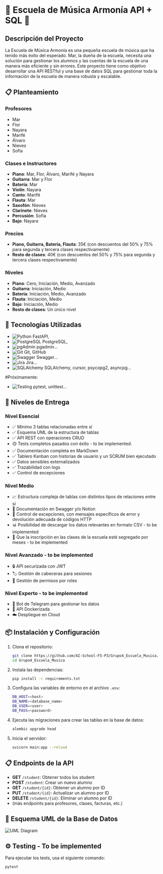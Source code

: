 # 🎵 Escuela de Música Armonía API + SQL 🎵

## Descripción del Proyecto

La Escuela de Música Armonía es una pequeña escuela de música que ha tenido más éxito del esperado. Mar, la dueña de la escuela, necesita una solución para gestionar los alumnos y las cuentas de la escuela de una manera más eficiente y sin errores. Este proyecto tiene como objetivo desarrollar una API RESTful y una base de datos SQL para gestionar toda la información de la escuela de manera robusta y escalable.

## 📋 Planteamiento

### Profesores

- Mar
- Flor
- Nayara
- Marifé
- Álvaro
- Nieves
- Sofía

### Clases e Instructores

- **Piano**: Mar, Flor, Álvaro, Marifé y Nayara 
- **Guitarra**: Mar y Flor
- **Batería**: Mar 
- **Violín**: Nayara 
- **Canto**: Marifé 
- **Flauta**: Mar 
- **Saxofón**: Nieves 
- **Clarinete**: Nieves 
- **Percusión**: Sofía 
- **Bajo**: Nayara

### Precios

- **Piano, Guitarra, Batería, Flauta**: 35€ (con descuentos del 50% y 75% para segunda y tercera clases respectivamente)
- **Resto de clases**: 40€ (con descuentos del 50% y 75% para segunda y tercera clases respectivamente)

### Niveles

- **Piano**: Cero, Iniciación, Medio, Avanzado 
- **Guitarra**: Iniciación, Medio 
- **Batería**: Iniciación, Medio, Avanzado
- **Flauta**: Iniciación, Medio 
- **Bajo**: Iniciación, Medio
- **Resto de clases**: Un único nivel

## 🚀 Tecnologías Utilizadas

- ![Python](https://img.shields.io/badge/Python-FFD43B?style=flat&logo=python&logoColor=darkgreen) FastAPI, 
- ![PostgreSQL](https://img.shields.io/badge/PostgreSQL-316192?style=flat&logo=postgresql&logoColor=white) PostgreSQL, 
- ![pgAdmin](https://img.shields.io/badge/pgAdmin-336791?style=flat&logo=pgadmin&logoColor=white)  pgadmin…
- ![Git](https://img.shields.io/badge/Git-F05032?style=flat&logo=git&logoColor=white) Git, GitHub
- ![Swagger](https://img.shields.io/badge/Swagger-000000?style=flat&logo=swagger&logoColor=white) Swagger…
- ![Jira](https://img.shields.io/badge/Jira-0079BF?style=flat&logo=jira&logoColor=white) Jira…
- ![SQLAlchemy](https://img.shields.io/badge/SQLAlchemy-00758F?style=flat&logo=sqlalchemy&logoColor=white) SQLAlchemy, cursor, psycopg2, asyncpg…

#Próximamente:
- ![Testing](https://img.shields.io/badge/Testing-007ACC?style=flat&logo=testing-library&logoColor=white) pytest, unittest…

## 📑 Niveles de Entrega

### Nivel Esencial

- ✅ Mínimo 3 tablas relacionadas entre sí
- ✅ Esquema UML de la estructura de tablas
- ✅ API REST con operaciones CRUD
- 🟡 Tests completos pasados con éxito  - to be implemented.
- ✅ Documentación completa en MarkDown 
- ✅ Tablero Kanban con historias de usuario y un SCRUM bien ejecutado 
- ✅ Datos sensibles externalizados 
- ✅ Trazabilidad con logs 
- ✅ Control de excepciones 

### Nivel Medio

- 📈 Estructura compleja de tablas con distintos tipos de relaciones entre sí
- 📄 Documentación en Swagger y/o Notion
- 🛑 Control de excepciones, con mensajes específicos de error y devolución adecuada de códigos HTTP
- 📊 Posibilidad de descargar los datos relevantes en formato CSV - to be implemented
- 📆 Que la inscripción en las clases de la escuela esté segregado por meses - to be implemented

### Nivel Avanzado - to be implemented

- 🔒 API securizada con JWT
- 🏷️ Gestión de cabeceras para sesiones
- 🛂 Gestión de permisos por roles

### Nivel Experto - to be implemented

- 🤖 Bot de Telegram para gestionar los datos
- 🐋 API Dockerizada
- ☁️ Despliegue en Cloud

## 📦 Instalación y Configuración

1. Clona el repositorio:
    ```bash
    git clone https://github.com/AI-School-F5-P3/Grupo4_Escuela_Musica.git
    cd Grupo4_Escuela_Musica
    ```

2. Instala las dependencias:
    ```bash
    pip install -r requirements.txt
    ```

3. Configura las variables de entorno en el archivo `.env`:
    ```bash
    DB_HOST=<host>
    DB_NAME=<database_name>
    DB_USER=<user>
    DB_PASS=<password>
    ```

4. Ejecuta las migraciones para crear las tablas en la base de datos:
    ```bash
    alembic upgrade head
    ```

5. Inicia el servidor:
    ```bash
    uvicorn main:app --reload
    ```

## 📋 Endpoints de la API

- **GET** `/student`: Obtener todos los student
- **POST** `/student`: Crear un nuevo alumno
- **GET** `/student/{id}`: Obtener un alumno por ID
- **PUT** `/student/{id}`: Actualizar un alumno por ID
- **DELETE** `/student/{id}`: Eliminar un alumno por ID
- (más endpoints para profesores, clases, facturas, etc.)

## 📄 Esquema UML de la Base de Datos

![UML Diagram](path/to/uml_diagram.png)

## ⚙️ Testing - To be implemented

Para ejecutar los tests, usa el siguiente comando:
```bash
pytest
